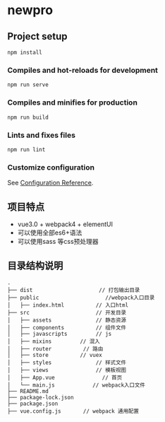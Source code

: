 # newpro

## Project setup
```
npm install
```

### Compiles and hot-reloads for development
```
npm run serve
```

### Compiles and minifies for production
```
npm run build
```

### Lints and fixes files
```
npm run lint
```

### Customize configuration
See [Configuration Reference](https://cli.vuejs.org/config/).

## 项目特点
+ vue3.0 + webpack4 + elementUI
+ 可以使用全部es6+语法
+ 可以使用sass 等css预处理器

## 目录结构说明
```
.
├── dist                     // 打包输出目录
├── public                     //webpack入口目录
│   ├── index.html          // 入口html
├── src                     // 开发目录
│   ├── assets              // 静态资源
│   ├── components          // 组件文件
│   ├── javascripts         // js
│   ├── mixins         // 混入
│   ├── router          // 路由
│   ├── store          // vuex
│   ├── styles              // 样式文件
│   ├── views               // 模板视图
│   ├── App.vue               // 首页
│   └── main.js            // webpack入口文件
├── README.md
├── package-lock.json
├── package.json
├── vue.config.js       // webpack 通用配置
